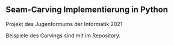 ## Seam-Carving Implementierung in Python
Projekt des Jugenformums der Informatik 2021

Beispiele des Carvings sind mit im Repository.

